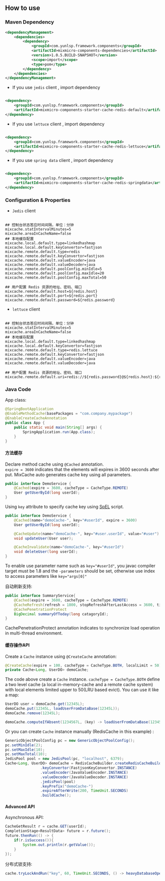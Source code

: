## How to use 

### Maven Dependency

```xml
<dependencyManagement>
    <dependencies>
        <dependency>
            <groupId>com.yunlsp.framework.components</groupId>
            <artifactId>mixmicro-components-dependencies</artifactId>
            <version>1.0.5.BUILD-SNAPSHOT</version>
            <scope>import</scope>
            <type>pom</type>
        </dependency>
    </dependencies>
</dependencyManagement>

```

- If you use `jedis` client , import dependency

```xml

<dependency>
    <groupId>com.yunlsp.framework.components</groupId>
    <artifactId>mixmicro-components-starter-cache-redis-default</artifactId>
</dependency>

```

- If you use `lettuce` client , import dependency

```xml

<dependency>
    <groupId>com.yunlsp.framework.components</groupId>
    <artifactId>mixmicro-components-starter-cache-redis-lettuce</artifactId>
</dependency>

```

- If you use `spring data` client , import dependency

```xml

<dependency>
    <groupId>com.yunlsp.framework.components</groupId>
    <artifactId>mixmicro-components-starter-cache-redis-springdata</artifactId>
</dependency>

```

### Configuration & Properties


- `Jedis` client

```properties

## 控制台状态答应时间间隔，单位：分钟
mixcache.statIntervalMinutes=5
mixcache.areaInCacheName=false
## 本地缓存配置
mixcache.local.default.type=linkedhashmap
mixcache.local.default.keyConvertor=fastjson
mixcache.remote.default.type=redis
mixcache.remote.default.keyConvertor=fastjson
mixcache.remote.default.valueEncoder=java
mixcache.remote.default.valueDecoder=java
mixcache.remote.default.poolConfig.minIdle=5
mixcache.remote.default.poolConfig.maxIdle=20
mixcache.remote.default.poolConfig.maxTotal=50

## 用户配置 Redis 资源的地址、密码、端口
mixcache.remote.default.host=${redis.host}
mixcache.remote.default.port=${redis.port}
mixcache.remote.default.password=${redis.password}

```

- `lettuce` client

```properties

## 控制台状态答应时间间隔，单位：分钟
mixcache.statIntervalMinutes=5
mixcache.areaInCacheName=false
## 本地缓存配置
mixcache.local.default.type=linkedhashmap
mixcache.local.default.keyConvertor=fastjson
mixcache.remote.default.type=redis.lettuce
mixcache.remote.default.keyConvertor=fastjson
mixcache.remote.default.valueEncoder=java
mixcache.remote.default.valueDecoder=java

## 用户配置 Redis 资源的地址、密码、端口
mixcache.remote.default.uri=redis://${redis.password}@${redis.host}:${redis.port}

```

### Java Code

App class:
```java
@SpringBootApplication
@EnableMethodCache(basePackages = "com.company.mypackage")
@EnableCreateCacheAnnotation
public class App {
    public static void main(String[] args) {
        SpringApplication.run(App.class);
    }
}
```

#### 方法缓存
Declare method cache using ```@Cached``` annotation.  
```expire = 3600``` indicates that the elements will expires in 3600 seconds after put.
MixCache auto generates cache key using all parameters.

```java
public interface DemoService {
    @Cached(expire = 3600, cacheType = CacheType.REMOTE)
    User getUserById(long userId);
}
```

Using ```key``` attribute to specify cache key using [SpEL](https://docs.spring.io/spring/docs/4.2.x/spring-framework-reference/html/expressions.html) script.
```java
public interface DemoService {
    @Cached(name="demoCache-", key="#userId", expire = 3600)
    User getUserById(long userId);

    @CacheUpdate(name="demoCache-", key="#user.userId", value="#user")
    void updateUser(User user);

    @CacheInvalidate(name="demoCache-", key="#userId")
    void deleteUser(long userId);
}
```
To enable use parameter name such as ```key="#userId"```, you javac compiler target must be 1.8 and the ```-parameters``` should be set, otherwise use index to access parameters like ```key="args[0]"```

自动刷新支持:
```java
public interface SummaryService{
    @Cached(expire = 3600, cacheType = CacheType.REMOTE)
    @CacheRefresh(refresh = 1800, stopRefreshAfterLastAccess = 3600, timeUnit = TimeUnit.SECONDS)
    @CachePenetrationProtect
    BigDecimal summaryOfToday(long catagoryId);
}
```
CachePenetrationProtect annotation indicates to synchronize load operation in multi-thread environment.

#### 缓存操作API

Create a ```Cache``` instance using ```@CreateCache``` annotation:

```java
@CreateCache(expire = 100, cacheType = CacheType.BOTH, localLimit = 50)
private Cache<Long, UserDO> demoCache;
```
The code above create a ```Cache``` instance. ```cacheType = CacheType.BOTH``` define a two level cache (a local in-memory-cache and a remote cache system) with local elements limited upper to 50(LRU based evict). You can use it like a map: 
```java
UserDO user = demoCache.get(12345L);
demoCache.put(12345L, loadUserFromDataBase(12345L));
demoCache.remove(12345L);

demoCache.computeIfAbsent(1234567L, (key) -> loadUserFromDataBase(1234567L));
```

Or you can create ```Cache``` instance manually (RedisCache in this example) :
```java
GenericObjectPoolConfig pc = new GenericObjectPoolConfig();
pc.setMinIdle(2);
pc.setMaxIdle(10);
pc.setMaxTotal(10);
JedisPool pool = new JedisPool(pc, "localhost", 6379);
Cache<Long, UserDO> demoCache = RedisCacheBuilder.createRedisCacheBuilder()
                .keyConvertor(FastjsonKeyConvertor.INSTANCE)
                .valueEncoder(JavaValueEncoder.INSTANCE)
                .valueDecoder(JavaValueDecoder.INSTANCE)
                .jedisPool(pool)
                .keyPrefix("demoCache-")
                .expireAfterWrite(200, TimeUnit.SECONDS)
                .buildCache();
```

#### Advanced API
Asynchronous API:
```java
CacheGetResult r = cache.GET(userId);
CompletionStage<ResultData> future = r.future();
future.thenRun(() -> {
    if(r.isSuccess()){
        System.out.println(r.getValue());
    }
});
```

分布式锁支持:
```java
cache.tryLockAndRun("key", 60, TimeUnit.SECONDS, () -> heavyDatabaseOperation());
```

